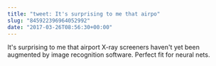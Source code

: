 ```yaml
---
title: "tweet: It's surprising to me that airpo"
slug: "845922396964052992"
date: "2017-03-26T08:56:30+00:00"
---
```

It's surprising to me that airport X-ray screeners haven't yet been augmented by image recognition software. Perfect fit for neural nets.